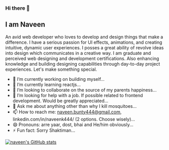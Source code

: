 ### Hi there 👋

<h2>I am Naveen</h2>

An avid web developer who loves to develop and design things that make a difference. 
I have a serious passion for UI effects, animations, and creating intuitive, dynamic user experiences.
I posses a great ability of revolve ideas into design which communicates in a creative way.
I am graduate and perceived web designing and development certifications.
Also enhancing knowledge and building designing capabilities through day-to-day project experiences.
Let's make something special.

- 🔭 I’m currently working on building myself...
- 🌱 I’m currently learning reactjs...
- 👯 I’m looking to collaborate on the source of my parents happiness...
- 🤔 I’m looking for help with a job. If possible related to frontend development. Would be greatly appreciated...
- 💬 Ask me about anything other than why I kill mosquitoes...
- 📫 How to reach me: naveen.bunty444@gmail.com, linkedin.com/in/naveenk444/    (2 options. Choose wisely)...
- 😄 Pronouns: arre yaar, dost, bhai and He/him obviously...
- ⚡ Fun fact: Sorry Shaktiman...

[![naveen's GitHub stats](https://github-readme-stats.vercel.app/api?username=naveen444)](https://github.com/anuraghazra/github-readme-stats)
